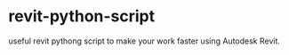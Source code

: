 revit-python-script
===================

useful revit pythong script to make your work faster using Autodesk Revit.
